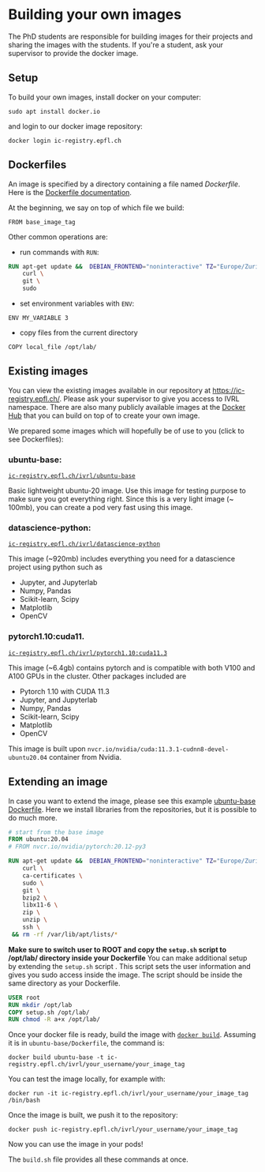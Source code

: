 # Building your own images

The PhD students are responsible for building images for their projects and sharing the images with the students. If
you're a student, ask your supervisor to provide the docker image.

## Setup

To build your own images, install docker on your computer:

```
sudo apt install docker.io
```

and login to our docker image repository:

```
docker login ic-registry.epfl.ch
```

## Dockerfiles

An image is specified by a directory containing a file named *Dockerfile*. Here is
the [Dockerfile documentation](https://docs.docker.com/engine/reference/builder/).

At the beginning, we say on top of which file we build:

```
FROM base_image_tag
```

Other common operations are:

* run commands with `RUN`:

```dockerfile
RUN apt-get update &&  DEBIAN_FRONTEND="noninteractive" TZ="Europe/Zurich" apt-get install -y \
    curl \
    git \
    sudo 
```

* set environment variables with `ENV`:

```
ENV MY_VARIABLE 3
```

* copy files from the current directory

```
COPY local_file /opt/lab/
```

## Existing images

You can view the existing images available in our repository at <https://ic-registry.epfl.ch/>. Please ask your
supervisor to give you access to IVRL namespace. There are also many publicly available images at
the [Docker Hub](https://hub.docker.com/search?q=&type=image) that you can build on top of to create your own image.

We prepared some images which will hopefully be of use to you (click to see Dockerfiles):

### ubuntu-base:

[`ic-registry.epfl.ch/ivrl/ubuntu-base`](ubuntu-base/Dockerfile)

Basic lightweight ubuntu-20 image. Use this image for testing purpose to make sure you got everything right. Since this
is a very light image (~ 100mb), you can create a pod very fast using this image.

### datascience-python:

[`ic-registry.epfl.ch/ivrl/datascience-python`](datascience-python/Dockerfile)

This image (~920mb) includes everything you need for a datascience project using python such as

* Jupyter, and Jupyterlab
* Numpy, Pandas
* Scikit-learn, Scipy
* Matplotlib
* OpenCV

### pytorch1.10:cuda11.

[`ic-registry.epfl.ch/ivrl/pytorch1.10:cuda11.3`](pytorch1.10+cuda11.3)

This image (~6.4gb) contains pytorch and is compatible with both V100 and A100 GPUs in the cluster. Other packages
included are

* Pytorch 1.10 with CUDA 11.3 
* Jupyter, and Jupyterlab
* Numpy, Pandas
* Scikit-learn, Scipy
* Matplotlib
* OpenCV

This image is built upon `nvcr.io/nvidia/cuda:11.3.1-cudnn8-devel-ubuntu20.04` container from Nvidia.


[comment]: <> (#### lab-pytorch-cuda-ext)

[comment]: <> ([`ic-registry.epfl.ch/cvlab/lis/lab-pytorch-cuda-ext`]&#40;./lab-pytorch-cuda-ext/Dockerfile&#41;)

[comment]: <> (* usual Python numeric libs)

[comment]: <> (* Jupyter)

[comment]: <> (* PyTorch and accessories)

[comment]: <> (* OpenCV)

## Extending an image

In case you want to extend the image, please see this example [ubuntu-base Dockerfile](./ubuntu-base/Dockerfile). Here
we install libraries from the repositories, but it is possible to do much more.

```Dockerfile
# start from the base image
FROM ubuntu:20.04
# FROM nvcr.io/nvidia/pytorch:20.12-py3

RUN apt-get update &&  DEBIAN_FRONTEND="noninteractive" TZ="Europe/Zurich" apt-get install -y \
    curl \
    ca-certificates \
    sudo \
    git \
    bzip2 \
    libx11-6 \
    zip \
    unzip \
    ssh \
 && rm -rf /var/lib/apt/lists/*
```

**Make sure to switch user to ROOT and copy the `setup.sh` script to /opt/lab/ directory inside your Dockerfile**
You can make additional setup by extending the `setup.sh` script . This script sets the user information and gives you
sudo access inside the image. The script should be inside the same directory as your Dockerfile.

```Dockerfile
USER root
RUN mkdir /opt/lab
COPY setup.sh /opt/lab/
RUN chmod -R a+x /opt/lab/
```

Once your docker file is ready, build the image
with [`docker build`](https://docs.docker.com/engine/reference/commandline/build/). Assuming it is
in `ubuntu-base/Dockerfile`, the command is:

```
docker build ubuntu-base -t ic-registry.epfl.ch/ivrl/your_username/your_image_tag
```

You can test the image locally, for example with:

```
docker run -it ic-registry.epfl.ch/ivrl/your_username/your_image_tag /bin/bash
```

Once the image is built, we push it to the repository:

```
docker push ic-registry.epfl.ch/ivrl/your_username/your_image_tag
```

Now you can use the image in your pods!

The `build.sh` file provides all these commands at once.

[comment]: <> (### Multi-stage builds)

[comment]: <> (If your software needs to be compiled, you may benefit)

[comment]: <> (from [multi-stage builds]&#40;https://docs.docker.com/develop/develop-images/multistage-build/&#41;:)

[comment]: <> (this involves creating a temporary container with the build tools where the compilation takes place, then we only copy)

[comment]: <> (the results of the compilation to the output image. This saves space in the output image and allows the build process to)

[comment]: <> (be cached.)

